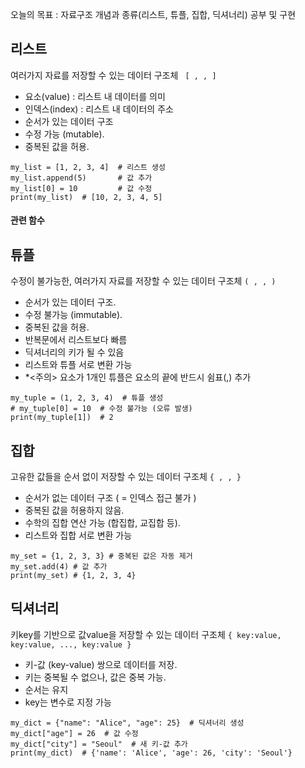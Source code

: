오늘의 목표 : 자료구조 개념과 종류(리스트, 튜플, 집합, 딕셔너리) 공부 및 구현

## 리스트
 여러가지 자료를 저장할 수 있는 데이터 구조체 ` [ , , ]`
- 요소(value) : 리스트 내 데이터를 의미
- 인덱스(index) : 리스트 내 데이터의 주소
- 순서가 있는 데이터 구조 
- 수정 가능 (mutable).
- 중복된 값을 허용.
```
my_list = [1, 2, 3, 4]  # 리스트 생성
my_list.append(5)       # 값 추가
my_list[0] = 10         # 값 수정
print(my_list)  # [10, 2, 3, 4, 5]
```
#### 관련 함수

## 튜플
수정이 불가능한, 여러가지 자료를 저장할 수 있는 데이터 구조체 `( , , )`
- 순서가 있는 데이터 구조.
- 수정 불가능 (immutable).
- 중복된 값을 허용.
- 반복문에서 리스트보다 빠름
- 딕셔너리의 키가  될 수 있음
- 리스트와 튜플 서로 변환 가능
- *<주의> 요소가 1개인 튜플은 요소의 끝에 반드시 쉼표(,) 추가
```
my_tuple = (1, 2, 3, 4)  # 튜플 생성
# my_tuple[0] = 10  # 수정 불가능 (오류 발생)
print(my_tuple[1])  # 2
```

## 집합
고유한 값들을 순서 없이 저장할 수 있는 데이터 구조체 `{ , , }`
- 순서가 없는 데이터 구조 ( = 인덱스 접근 불가 )
- 중복된 값을 허용하지 않음.
- 수학의 집합 연산 가능 (합집합, 교집합 등).
- 리스트와 집합 서로 변환 가능
```
my_set = {1, 2, 3, 3} # 중복된 값은 자동 제거
my_set.add(4) # 값 추가
print(my_set) # {1, 2, 3, 4}
```

## 딕셔너리
키key를 기반으로 값value을 저장할 수 있는 데이터 구조체 `{ key:value, key:value, ..., key:value }`
- 키-값 (key-value) 쌍으로 데이터를 저장.
- 키는 중복될 수 없으나, 값은 중복 가능.
- 순서는 유지
- key는 변수로 지정 가능
```
my_dict = {"name": "Alice", "age": 25}  # 딕셔너리 생성
my_dict["age"] = 26  # 값 수정
my_dict["city"] = "Seoul"  # 새 키-값 추가
print(my_dict)  # {'name': 'Alice', 'age': 26, 'city': 'Seoul'}
```